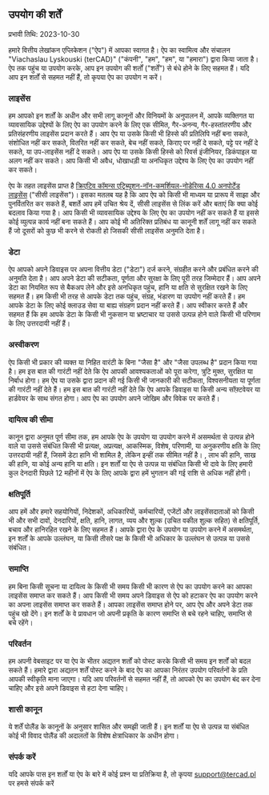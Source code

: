 ## उपयोग की शर्तें

प्रभावी तिथि: 2023-10-30

हमारे वित्तीय लेखांकन एप्लिकेशन ("ऐप") में आपका स्वागत है। ऐप का स्वामित्व और संचालन "Viachaslau Lyskouski (terCAD)" ("कंपनी", "हम", "हम", 
या "हमारा") द्वारा किया जाता है। ऐप तक पहुंच या उपयोग करके, आप इन उपयोग की शर्तों ("शर्तें") से बंधे होने के लिए सहमत हैं। यदि आप इन शर्तों से 
सहमत नहीं हैं, तो कृपया ऐप का उपयोग न करें।

### लाइसेंस

हम आपको इन शर्तों के अधीन और सभी लागू कानूनों और विनियमों के अनुपालन में, आपके व्यक्तिगत या व्यावसायिक उद्देश्यों के लिए ऐप का उपयोग करने के 
लिए एक सीमित, गैर-अनन्य, गैर-हस्तांतरणीय और प्रतिसंहरणीय लाइसेंस प्रदान करते हैं। आप ऐप या उसके किसी भी हिस्से की प्रतिलिपि नहीं बना सकते, 
संशोधित नहीं कर सकते, वितरित नहीं कर सकते, बेच नहीं सकते, किराए पर नहीं दे सकते, पट्टे पर नहीं दे सकते, या उप-लाइसेंस नहीं दे सकते। आप ऐप या 
उसके किसी हिस्से को रिवर्स इंजीनियर, डिकंपाइल या अलग नहीं कर सकते। आप किसी भी अवैध, धोखाधड़ी या अनधिकृत उद्देश्य के लिए ऐप का उपयोग नहीं कर 
सकते।

ऐप के तहत लाइसेंस प्राप्त है
[क्रिएटिव कॉमन्स एट्रिब्यूशन-नॉन-कमर्शियल-नोडेरिव्स 4.0 अनपोर्टेड लाइसेंस](https://creativecommons.org/licenses/by-nc-nd/4.0/deed.en) ("सीसी 
लाइसेंस")। इसका मतलब यह है कि आप ऐप को किसी भी माध्यम या प्रारूप में साझा और पुनर्वितरित कर सकते हैं, बशर्ते आप हमें उचित श्रेय दें, सीसी 
लाइसेंस से लिंक करें और बताएं कि क्या कोई बदलाव किया गया है। आप किसी भी व्यावसायिक उद्देश्य के लिए ऐप का उपयोग नहीं कर सकते हैं या इससे कोई 
व्युत्पन्न कार्य नहीं बना सकते हैं। आप कोई भी अतिरिक्त प्रतिबंध या कानूनी शर्तें लागू नहीं कर सकते हैं जो दूसरों को कुछ भी करने से रोकती हो 
जिसकी सीसी लाइसेंस अनुमति देता है।

### डेटा

ऐप आपको अपने डिवाइस पर अपना वित्तीय डेटा ("डेटा") दर्ज करने, संग्रहीत करने और प्रबंधित करने की अनुमति देता है। आप अपने डेटा की सटीकता, पूर्णता 
और सुरक्षा के लिए पूरी तरह जिम्मेदार हैं। आप अपने डेटा का नियमित रूप से बैकअप लेने और इसे अनधिकृत पहुंच, हानि या क्षति से सुरक्षित रखने के लिए 
सहमत हैं। हम किसी भी तरह से आपके डेटा तक पहुंच, संग्रह, भंडारण या उपयोग नहीं करते हैं। हम आपके डेटा के लिए कोई क्लाउड सेवा या बाह्य संग्रहण 
प्रदान नहीं करते हैं। आप स्वीकार करते हैं और सहमत हैं कि हम आपके डेटा के किसी भी नुकसान या भ्रष्टाचार या उससे उत्पन्न होने वाले किसी भी परिणाम 
के लिए उत्तरदायी नहीं हैं।

### अस्वीकरण

ऐप किसी भी प्रकार की व्यक्त या निहित वारंटी के बिना "जैसा है" और "जैसा उपलब्ध है" प्रदान किया गया है। हम इस बात की गारंटी नहीं देते कि ऐप आपकी 
आवश्यकताओं को पूरा करेगा, त्रुटि मुक्त, सुरक्षित या निर्बाध होगा। हम ऐप या उसके द्वारा प्रदान की गई किसी भी जानकारी की सटीकता, विश्वसनीयता या 
पूर्णता की गारंटी नहीं देते हैं। हम इस बात की गारंटी नहीं देते कि ऐप आपके डिवाइस या किसी अन्य सॉफ़्टवेयर या हार्डवेयर के साथ संगत होगा। आप ऐप 
का उपयोग अपने जोखिम और विवेक पर करते हैं।

### दायित्व की सीमा

कानून द्वारा अनुमत पूर्ण सीमा तक, हम आपके ऐप के उपयोग या उपयोग करने में असमर्थता से उत्पन्न होने वाले या उससे संबंधित किसी भी प्रत्यक्ष, 
अप्रत्यक्ष, आकस्मिक, विशेष, परिणामी, या अनुकरणीय क्षति के लिए उत्तरदायी नहीं हैं, जिसमें डेटा हानि भी शामिल है, लेकिन इन्हीं तक सीमित नहीं 
है। , लाभ की हानि, साख की हानि, या कोई अन्य हानि या क्षति। इन शर्तों या ऐप से उत्पन्न या संबंधित किसी भी दावे के लिए हमारी कुल देनदारी पिछले 
12 महीनों में ऐप के लिए आपके द्वारा हमें भुगतान की गई राशि से अधिक नहीं होगी।

### क्षतिपूर्ति

आप हमें और हमारे सहयोगियों, निदेशकों, अधिकारियों, कर्मचारियों, एजेंटों और लाइसेंसदाताओं को किसी भी और सभी दावों, देनदारियों, क्षति, हानि, 
लागत, व्यय और शुल्क (उचित वकील शुल्क सहित) से क्षतिपूर्ति, बचाव और हानिरहित रखने के लिए सहमत हैं। आपके द्वारा ऐप के उपयोग या उपयोग करने में 
असमर्थता, इन शर्तों के आपके उल्लंघन, या किसी तीसरे पक्ष के किसी भी अधिकार के उल्लंघन से उत्पन्न या उससे संबंधित।

### समाप्ति

हम बिना किसी सूचना या दायित्व के किसी भी समय किसी भी कारण से ऐप का उपयोग करने का आपका लाइसेंस समाप्त कर सकते हैं। आप किसी भी समय अपने डिवाइस 
से ऐप को हटाकर ऐप का उपयोग करने का अपना लाइसेंस समाप्त कर सकते हैं। आपका लाइसेंस समाप्त होने पर, आप ऐप और अपने डेटा तक पहुंच खो देंगे। इन 
शर्तों के वे प्रावधान जो अपनी प्रकृति के कारण समाप्ति से बचे रहने चाहिए, समाप्ति से बचे रहेंगे।

### परिवर्तन

हम अपनी वेबसाइट पर या ऐप के भीतर अद्यतन शर्तों को पोस्ट करके किसी भी समय इन शर्तों को बदल सकते हैं। हमारे द्वारा अद्यतन शर्तें पोस्ट करने के 
बाद ऐप का आपका निरंतर उपयोग परिवर्तनों के प्रति आपकी स्वीकृति माना जाएगा। यदि आप परिवर्तनों से सहमत नहीं हैं, तो आपको ऐप का उपयोग बंद कर देना 
चाहिए और इसे अपने डिवाइस से हटा देना चाहिए।

### शासी कानून

ये शर्तें पोलैंड के कानूनों के अनुसार शासित और समझी जाती हैं। इन शर्तों या ऐप से उत्पन्न या संबंधित कोई भी विवाद पोलैंड की अदालतों के विशेष 
क्षेत्राधिकार के अधीन होगा।

### संपर्क करें

यदि आपके पास इन शर्तों या ऐप के बारे में कोई प्रश्न या प्रतिक्रिया है, तो कृपया support@tercad.pl पर हमसे संपर्क करें
